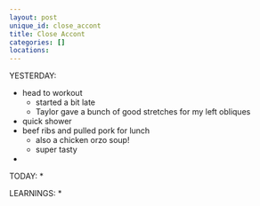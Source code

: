 ```yaml
---
layout: post
unique_id: close_accont
title: Close Accont
categories: []
locations: 
---
```


YESTERDAY:
* head to workout
  * started a bit late
  * Taylor gave a bunch of good stretches for my left obliques
* quick shower
* beef ribs and pulled pork for lunch
  * also a chicken orzo soup!
  * super tasty
* 

TODAY:
* 

LEARNINGS:
* 
